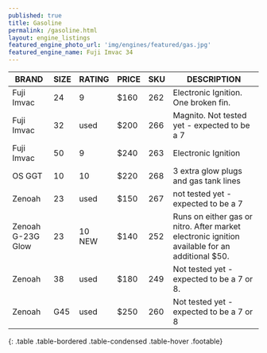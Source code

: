 ```yaml
---
published: true
title: Gasoline
permalink: /gasoline.html
layout: engine_listings
featured_engine_photo_url: 'img/engines/featured/gas.jpg'
featured_engine_name: Fuji Imvac 34
---
```



















BRAND              |  SIZE   |  RATING  |  PRICE  |  SKU   |   DESCRIPTION
-------------------|---------|----------|---------|--------|--------------------   
Fuji Imvac         | 24      | 9        | $160    | 262    | Electronic Ignition. One broken fin.  
Fuji Imvac         | 32      | used     | $200    | 266    | Magnito.  Not tested yet - expected to be a 7                                
Fuji Imvac         | 50      | 9        | $240    | 263    | Electronic Ignition
OS GGT             | 10      | 10       | $220    | 268    | 3 extra glow plugs and gas tank lines
Zenoah             | 23      | used     | $150    | 267    | not tested yet - expected to be a 7
Zenoah G-23G Glow  | 23      | 10 NEW   | $140    | 252    | Runs on either gas or nitro. After market electronic ignition available for an additional $50.
Zenoah             | 38      | used     | $180    | 249    | Not tested yet - expected to be a 7 or 8.
Zenoah             | G45     | used     | $250    | 260    | Not tested yet - expected to be a 7 or 8                                        
{: .table .table-bordered .table-condensed .table-hover .footable}
